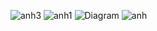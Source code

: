 
![anh3](https://github.com/xiao2299/MarketOnline/assets/148659581/49facb08-91bd-4a58-8d2e-718168610b29)
![anh1](https://github.com/xiao2299/MarketOnline/assets/148659581/b95bc625-bbb6-4b90-b2ca-27331ecb35bc)
![Diagram](https://github.com/xiao2299/MarketOnline/assets/148659581/9890335b-ff3f-41d3-a618-67e9cd359b4d)
![anh](https://github.com/xiao2299/MarketOnline/assets/148659581/036272b1-266b-4c33-b6ae-e8e9f5cb703f)
